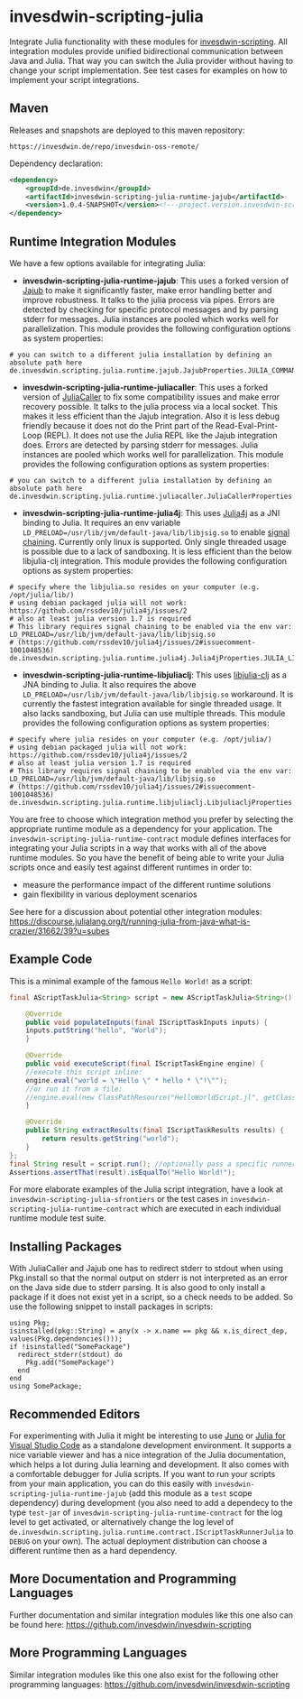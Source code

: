 # invesdwin-scripting-julia
Integrate Julia functionality with these modules for [invesdwin-scripting](https://github.com/invesdwin/invesdwin-scripting). All integration modules provide unified bidirectional communication between Java and Julia. That way you can switch the Julia provider without having to change your script implementation. See test cases for examples on how to implement your script integrations.

## Maven

Releases and snapshots are deployed to this maven repository:
```
https://invesdwin.de/repo/invesdwin-oss-remote/
```

Dependency declaration:
```xml
<dependency>
	<groupId>de.invesdwin</groupId>
	<artifactId>invesdwin-scripting-julia-runtime-jajub</artifactId>
	<version>1.0.4-SNAPSHOT</version><!---project.version.invesdwin-scripting-parent-->
</dependency>
```

## Runtime Integration Modules

We have a few options available for integrating Julia:
- **invesdwin-scripting-julia-runtime-jajub**: This uses a forked version of [Jajub](https://github.com/org-arl/jajub/issues/2) to make it significantly faster, make error handling better and improve robustness. It talks to the julia process via pipes. Errors are detected by checking for specific protocol messages and by parsing stderr for messages. Julia instances are pooled which works well for parallelization. This module provides the following configuration options as system properties:
```properties
# you can switch to a different julia installation by defining an absolute path here
de.invesdwin.scripting.julia.runtime.jajub.JajubProperties.JULIA_COMMAND=julia
```
- **invesdwin-scripting-julia-runtime-juliacaller**: This uses a forked version of [JuliaCaller](https://github.com/jbytecode/juliacaller/issues/1) to fix some compatibility issues and make error recovery possible. It talks to the julia process via a local socket. This makes it less efficient than the Jajub integration. Also it is less debug friendly because it does not do the Print part of the Read-Eval-Print-Loop (REPL). It does not use the Julia REPL like the Jajub integration does. Errors are detected by parsing stderr for messages. Julia instances are pooled which works well for parallelization. This module provides the following configuration options as system properties:
```properties
# you can switch to a different julia installation by defining an absolute path here
de.invesdwin.scripting.julia.runtime.juliacaller.JuliaCallerProperties.JULIA_COMMAND=julia
```
- **invesdwin-scripting-julia-runtime-julia4j**: This uses [Julia4j](https://github.com/rssdev10/julia4j/issues/2) as a JNI binding to Julia. It requires an env variable `LD_PRELOAD=/usr/lib/jvm/default-java/lib/libjsig.so` to enable [signal chaining](https://cnuernber.github.io/libjulia-clj/signals.html). Currently only linux is supported. Only single threaded usage is possible due to a lack of sandboxing. It is less efficient than the below libjulia-clj integration. This module provides the following configuration options as system properties:
```properties
# specify where the libjulia.so resides on your computer (e.g. /opt/julia/lib/)
# using debian packaged julia will not work: https://github.com/rssdev10/julia4j/issues/2
# also at least julia version 1.7 is required
# This library requires signal chaining to be enabled via the env var: LD_PRELOAD=/usr/lib/jvm/default-java/lib/libjsig.so
# (https://github.com/rssdev10/julia4j/issues/2#issuecomment-1001048536)
de.invesdwin.scripting.julia.runtime.julia4j.Julia4jProperties.JULIA_LIBRARY_PATH=/opt/julia/lib/
```
- **invesdwin-scripting-julia-runtime-libjuliaclj**: This uses [libjulia-clj](https://github.com/cnuernber/libjulia-clj/issues/3) as a JNA binding to Julia. It also requires the above `LD_PRELOAD=/usr/lib/jvm/default-java/lib/libjsig.so` workaround. It is currently the fastest integration available for single threaded usage. It also lacks sandboxing, but Julia can use multiple threads. This module provides the following configuration options as system properties:
```properties
# specify where julia resides on your computer (e.g. /opt/julia/)
# using debian packaged julia will not work: https://github.com/rssdev10/julia4j/issues/2
# also at least julia version 1.7 is required
# This library requires signal chaining to be enabled via the env var: LD_PRELOAD=/usr/lib/jvm/default-java/lib/libjsig.so
# (https://github.com/rssdev10/julia4j/issues/2#issuecomment-1001048536)
de.invesdwin.scripting.julia.runtime.libjuliaclj.LibjuliacljProperties.JULIA_HOME=/opt/julia/
```

You are free to choose which integration method you prefer by selecting the appropriate runtime module as a dependency for your application. The `invesdwin-scripting-julia-runtime-contract` module defines interfaces for integrating your Julia scripts in a way that works with all of the above runtime modules. So you have the benefit of being able to write your Julia scripts once and easily test against different runtimes in order to: 
- measure the performance impact of the different runtime solutions
- gain flexibility in various deployment scenarios

See here for a discussion about potential other integration modules: https://discourse.julialang.org/t/running-julia-from-java-what-is-crazier/31662/39?u=subes

## Example Code

This is a minimal example of the famous `Hello World!` as a script:

```java
final AScriptTaskJulia<String> script = new AScriptTaskJulia<String>() {

    @Override
    public void populateInputs(final IScriptTaskInputs inputs) {
	inputs.putString("hello", "World");
    }

    @Override
    public void executeScript(final IScriptTaskEngine engine) {
	//execute this script inline:
	engine.eval("world = \"Hello \" * hello * \"!\"");
	//or run it from a file:
	//engine.eval(new ClassPathResource("HelloWorldScript.jl", getClass()));
    }

    @Override
    public String extractResults(final IScriptTaskResults results) {
        return results.getString("world");
    }
};
final String result = script.run(); //optionally pass a specific runner as an argument here
Assertions.assertThat(result).isEqualTo("Hello World!");
```

For more elaborate examples of the Julia script integration, have a look at `invesdwin-scripting-julia-sfrontiers` or the test cases in `invesdwin-scripting-julia-runtime-contract` which are executed in each individual runtime module test suite.

## Installing Packages

With JuliaCaller and Jajub one has to redirect stderr to stdout when using Pkg.install so that the normal output on stderr is not interpreted as an error on the Java side due to stderr parsing. It is also good to only install a package if it does not exist yet in a script, so a check needs to be added. So use the following snippet to install packages in scripts:

```
using Pkg;
isinstalled(pkg::String) = any(x -> x.name == pkg && x.is_direct_dep, values(Pkg.dependencies()));
if !isinstalled("SomePackage")
  redirect_stderr(stdout) do
  	Pkg.add("SomePackage")
  end
end
using SomePackage;
```

## Recommended Editors

For experimenting with Julia it might be interesting to use [Juno](https://junolab.org/) or [Julia for Visual Studio Code](https://www.julia-vscode.org/) as a standalone development environment. It supports a nice variable viewer and has a nice integration of the Julia documentation, which helps a lot during Julia learning and development. It also comes with a comfortable debugger for Julia scripts.
If you want to run your scripts from your main application, you can do this easily with `invesdwin-scripting-julia-runtime-jajub` (add this module as a `test` scope dependency) during development (you also need to add a dependecy to the type `test-jar` of `invesdwin-scripting-julia-runtime-contract` for the log level to get activated, or alternatively change the log level of `de.invesdwin.scripting.julia.runtime.contract.IScriptTaskRunnerJulia` to `DEBUG` on your own). The actual deployment distribution can choose a different runtime then as a hard dependency.

## More Documentation and Programming Languages

Further documentation and similar integration modules like this one also can be found here: https://github.com/invesdwin/invesdwin-scripting

## More Programming Languages

Similar integration modules like this one also exist for the following other programming languages: https://github.com/invesdwin/invesdwin-scripting
